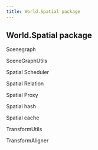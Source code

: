 ```yaml
---
title: World.Spatial package
---
```

<h2 class="sectionedit1" id="worldspatial_package">World.Spatial package</h2>
<div class="level2">

<p>
Scenegraph
</p>

<p>
SceneGraphUtils
</p>

<p>
Spatial Scheduler
</p>

<p>
Spatial Relation
</p>

<p>
Spatial Proxy
</p>

<p>
Spatial hash
</p>

<p>
Spatial cache
</p>

<p>
TransformUtils
</p>

<p>
TransformAligner
</p>

</div>
